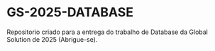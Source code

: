 # GS-2025-DATABASE
Repositorio criado para a entrega do trabalho de Database da Global Solution de 2025 (Abrigue-se).
